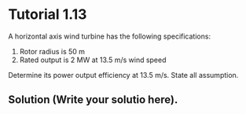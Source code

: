 # Tutorial 1.13

A horizontal axis wind turbine has the following specifications:

1. Rotor radius is 50 m
1. Rated output is 2 MW at 13.5 m/s wind speed

Determine its power output efficiency at 13.5 m/s.  State all assumption.

## Solution (Write your solutio here).
